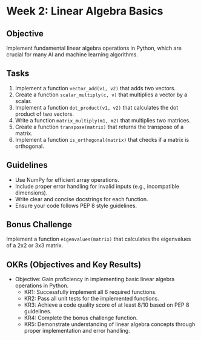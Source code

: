 # Week 2: Linear Algebra Basics

## Objective
Implement fundamental linear algebra operations in Python, which are crucial for many AI and machine learning algorithms.

## Tasks

1. Implement a function `vector_add(v1, v2)` that adds two vectors.
2. Create a function `scalar_multiply(c, v)` that multiplies a vector by a scalar.
3. Implement a function `dot_product(v1, v2)` that calculates the dot product of two vectors.
4. Write a function `matrix_multiply(m1, m2)` that multiplies two matrices.
5. Create a function `transpose(matrix)` that returns the transpose of a matrix.
6. Implement a function `is_orthogonal(matrix)` that checks if a matrix is orthogonal.

## Guidelines

- Use NumPy for efficient array operations.
- Include proper error handling for invalid inputs (e.g., incompatible dimensions).
- Write clear and concise docstrings for each function.
- Ensure your code follows PEP 8 style guidelines.

## Bonus Challenge

Implement a function `eigenvalues(matrix)` that calculates the eigenvalues of a 2x2 or 3x3 matrix.

## OKRs (Objectives and Key Results)

- Objective: Gain proficiency in implementing basic linear algebra operations in Python.
  - KR1: Successfully implement all 6 required functions.
  - KR2: Pass all unit tests for the implemented functions.
  - KR3: Achieve a code quality score of at least 8/10 based on PEP 8 guidelines.
  - KR4: Complete the bonus challenge function.
  - KR5: Demonstrate understanding of linear algebra concepts through proper implementation and error handling.